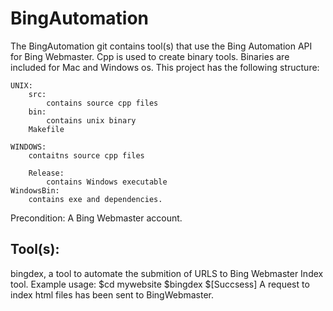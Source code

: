 BingAutomation
==============

The BingAutomation git contains tool(s) that use the Bing Automation API for Bing Webmaster. 
Cpp is used to create binary tools. Binaries are included for Mac and Windows os.
This project has the following structure:

	UNIX:
		src:
			contains source cpp files
		bin:
			contains unix binary
		Makefile
		
	WINDOWS:
		contaitns source cpp files
		
		Release:
			contains Windows executable
	WindowsBin:
		contains exe and dependencies.

Precondition: A Bing Webmaster account.

Tool(s):
--------
bingdex, a tool to automate the submition of URLS to Bing Webmaster Index tool. 
Example usage: 
	$cd mywebsite
	$bingdex
	$[Succsess] A request to index html files has been sent to BingWebmaster.


